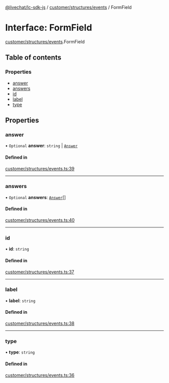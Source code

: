 [@livechat/lc-sdk-js](../README.md) / [customer/structures/events](../modules/customer_structures_events.md) / FormField

# Interface: FormField

[customer/structures/events](../modules/customer_structures_events.md).FormField

## Table of contents

### Properties

- [answer](customer_structures_events.FormField.md#answer)
- [answers](customer_structures_events.FormField.md#answers)
- [id](customer_structures_events.FormField.md#id)
- [label](customer_structures_events.FormField.md#label)
- [type](customer_structures_events.FormField.md#type)

## Properties

### answer

• `Optional` **answer**: `string` \| [`Answer`](customer_structures_events.Answer.md)

#### Defined in

[customer/structures/events.ts:39](https://github.com/livechat/lc-sdk-js/blob/1fa827f/src/customer/structures/events.ts#L39)

___

### answers

• `Optional` **answers**: [`Answer`](customer_structures_events.Answer.md)[]

#### Defined in

[customer/structures/events.ts:40](https://github.com/livechat/lc-sdk-js/blob/1fa827f/src/customer/structures/events.ts#L40)

___

### id

• **id**: `string`

#### Defined in

[customer/structures/events.ts:37](https://github.com/livechat/lc-sdk-js/blob/1fa827f/src/customer/structures/events.ts#L37)

___

### label

• **label**: `string`

#### Defined in

[customer/structures/events.ts:38](https://github.com/livechat/lc-sdk-js/blob/1fa827f/src/customer/structures/events.ts#L38)

___

### type

• **type**: `string`

#### Defined in

[customer/structures/events.ts:36](https://github.com/livechat/lc-sdk-js/blob/1fa827f/src/customer/structures/events.ts#L36)
